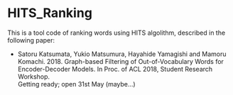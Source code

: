 # HITS_Ranking
This is a tool code of ranking words using HITS algolithm, described in the following paper:  
- Satoru Katsumata, Yukio Matsumura, Hayahide Yamagishi and Mamoru Komachi. 2018. Graph-based Filtering of Out-of-Vocabulary Words for Encoder-Decoder Models. In Proc. of ACL 2018, Student Research Workshop.  
Getting ready; open 31st May (maybe...)

